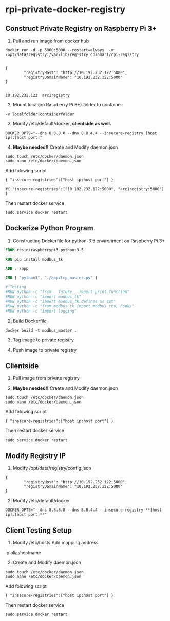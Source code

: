 # rpi-private-docker-registry

## Construct Private Registry on Raspberry Pi 3+

1. Pull and run image from docker hub

~~~Docker Pull
docker run -d -p 5000:5000 --restart=always  -v /opt/data/registry:/var/lib/registry cblomart/rpi-registry
~~~

~~~/opt/data/registry $ nano config.json

{ 
        "registryHost": "http://10.192.232.122:5000",
        "registryDomainName": "10.192.232.122:5000"
}


~~~

~~~/opt/hosts
10.192.232.122  arc1registry
~~~

2. Mount local(on Raspberry Pi 3+) folder to container

~~~Docker instruction
-v localfolder:containerfolder
~~~

3. Modify /etc/default/docker, **clientside as well.**

~~~Docker
DOCKER_OPTS="--dns 8.8.8.8 --dns 8.8.4.4 --insecure-registry [host ip]:[host port]"
~~~

4. **Maybe needed!!**
Create and Modify daemon.json

~~~script
sudo touch /etc/docker/daemon.json
sudo nano /etc/docker/daemon.json
~~~

Add folowing script

~~~script
{ "insecure-registries":["host ip:host port"] }

#{ "insecure-registries":["10.192.232.122:5000", "arc1registry:5000"] }

~~~

Then restart docker service

~~~script
sudo service docker restart

~~~


## Dockerize Python Program

1. Constructing Dockerfile for python-3.5 environment on Raspberry Pi 3+

~~~Dockerfile
FROM resin/raspberrypi3-python:3.5

RUN pip install modbus_tk

ADD . /app

CMD [ "python3", "./app/tcp_master.py" ]

# Testing
#RUN python -c "from __future__ import print_function"
#RUN python -c "import modbus_tk"
#RUN python -c "import modbus_tk.defines as cst"
#RUN python -c "from modbus_tk import modbus_tcp, hooks"
#RUN python -c "import logging"
~~~

2. Build Dockerfile

~~~CMD
docker build -t modbus_master .
~~~

3. Tag image to private registry

4. Push image to private registry

## Clientside
1. Pull image from private registry

2. **Maybe needed!!**
Create and Modify daemon.json

~~~script
sudo touch /etc/docker/daemon.json
sudo nano /etc/docker/daemon.json
~~~

Add folowing script

~~~script
{ "insecure-registries":["host ip:host port"] }
~~~

Then restart docker service

~~~script
sudo service docker restart

~~~

## Modify Registry IP
1. Modify /opt/data/registry/config.json

~~~script
{ 
        "registryHost": "http://10.192.232.122:5000",
        "registryDomainName": "10.192.232.122:5000"
}
~~~


2. Modify /etc/default/docker

~~~Docker
DOCKER_OPTS="--dns 8.8.8.8 --dns 8.8.4.4 --insecure-registry **[host ip]:[host port]**"
~~~

## Client Testing Setup

1. Modify /etc/hosts
Add mapping address

ip aliashostname

2. Create and Modify daemon.json

~~~script
sudo touch /etc/docker/daemon.json
sudo nano /etc/docker/daemon.json
~~~

Add folowing script

~~~script
{ "insecure-registries":["host ip:host port"] }
~~~

Then restart docker service

~~~script
sudo service docker restart

~~~



